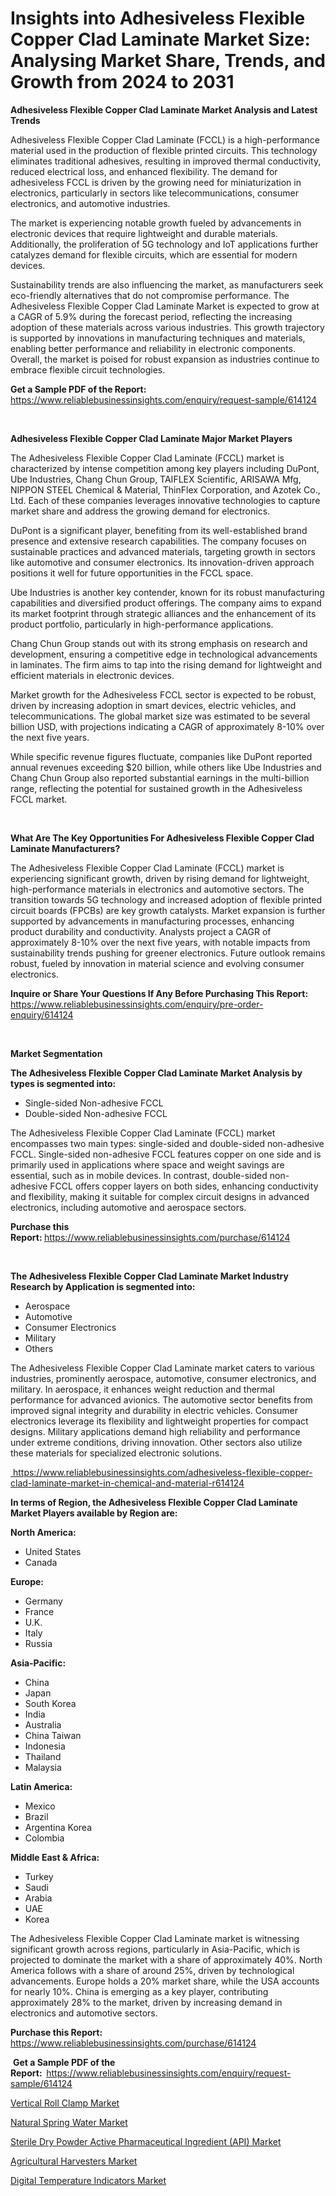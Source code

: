 <p><h1>Insights into Adhesiveless Flexible Copper Clad Laminate Market Size: Analysing Market Share, Trends, and Growth from 2024 to 2031</h1></p><p><strong>Adhesiveless Flexible Copper Clad Laminate Market Analysis and Latest Trends</strong></p>
<p><p>Adhesiveless Flexible Copper Clad Laminate (FCCL) is a high-performance material used in the production of flexible printed circuits. This technology eliminates traditional adhesives, resulting in improved thermal conductivity, reduced electrical loss, and enhanced flexibility. The demand for adhesiveless FCCL is driven by the growing need for miniaturization in electronics, particularly in sectors like telecommunications, consumer electronics, and automotive industries. </p><p>The market is experiencing notable growth fueled by advancements in electronic devices that require lightweight and durable materials. Additionally, the proliferation of 5G technology and IoT applications further catalyzes demand for flexible circuits, which are essential for modern devices. </p><p>Sustainability trends are also influencing the market, as manufacturers seek eco-friendly alternatives that do not compromise performance. The Adhesiveless Flexible Copper Clad Laminate Market is expected to grow at a CAGR of 5.9% during the forecast period, reflecting the increasing adoption of these materials across various industries. This growth trajectory is supported by innovations in manufacturing techniques and materials, enabling better performance and reliability in electronic components. Overall, the market is poised for robust expansion as industries continue to embrace flexible circuit technologies.</p></p>
<p><strong>Get a Sample PDF of the Report:&nbsp;</strong> <a href="https://www.reliablebusinessinsights.com/enquiry/request-sample/614124?utm_campaign=62&utm_medium=2&utm_source=Github&utm_content=ia&utm_term=18112024&utm_id=adhesiveless-flexible-copper-clad-laminate">https://www.reliablebusinessinsights.com/enquiry/request-sample/614124</a></p>
<p>&nbsp;</p>
<p><strong>Adhesiveless Flexible Copper Clad Laminate Major Market Players</strong></p>
<p><p>The Adhesiveless Flexible Copper Clad Laminate (FCCL) market is characterized by intense competition among key players including DuPont, Ube Industries, Chang Chun Group, TAIFLEX Scientific, ARISAWA Mfg, NIPPON STEEL Chemical & Material, ThinFlex Corporation, and Azotek Co., Ltd. Each of these companies leverages innovative technologies to capture market share and address the growing demand for electronics.</p><p>DuPont is a significant player, benefiting from its well-established brand presence and extensive research capabilities. The company focuses on sustainable practices and advanced materials, targeting growth in sectors like automotive and consumer electronics. Its innovation-driven approach positions it well for future opportunities in the FCCL space.</p><p>Ube Industries is another key contender, known for its robust manufacturing capabilities and diversified product offerings. The company aims to expand its market footprint through strategic alliances and the enhancement of its product portfolio, particularly in high-performance applications.</p><p>Chang Chun Group stands out with its strong emphasis on research and development, ensuring a competitive edge in technological advancements in laminates. The firm aims to tap into the rising demand for lightweight and efficient materials in electronic devices.</p><p>Market growth for the Adhesiveless FCCL sector is expected to be robust, driven by increasing adoption in smart devices, electric vehicles, and telecommunications. The global market size was estimated to be several billion USD, with projections indicating a CAGR of approximately 8-10% over the next five years.</p><p>While specific revenue figures fluctuate, companies like DuPont reported annual revenues exceeding $20 billion, while others like Ube Industries and Chang Chun Group also reported substantial earnings in the multi-billion range, reflecting the potential for sustained growth in the Adhesiveless FCCL market.</p></p>
<p>&nbsp;</p>
<p><strong>What Are The Key Opportunities For Adhesiveless Flexible Copper Clad Laminate Manufacturers?</strong></p>
<p><p>The Adhesiveless Flexible Copper Clad Laminate (FCCL) market is experiencing significant growth, driven by rising demand for lightweight, high-performance materials in electronics and automotive sectors. The transition towards 5G technology and increased adoption of flexible printed circuit boards (FPCBs) are key growth catalysts. Market expansion is further supported by advancements in manufacturing processes, enhancing product durability and conductivity. Analysts project a CAGR of approximately 8-10% over the next five years, with notable impacts from sustainability trends pushing for greener electronics. Future outlook remains robust, fueled by innovation in material science and evolving consumer electronics.</p></p>
<p><strong>Inquire or Share Your Questions If Any Before Purchasing This Report:</strong> <a href="https://www.reliablebusinessinsights.com/enquiry/pre-order-enquiry/614124?utm_campaign=62&utm_medium=2&utm_source=Github&utm_content=ia&utm_term=18112024&utm_id=adhesiveless-flexible-copper-clad-laminate">https://www.reliablebusinessinsights.com/enquiry/pre-order-enquiry/614124</a></p>
<p>&nbsp;</p>
<p><strong>Market Segmentation</strong></p>
<p><strong>The Adhesiveless Flexible Copper Clad Laminate Market Analysis by types is segmented into:</strong></p>
<p><ul><li>Single-sided Non-adhesive FCCL</li><li>Double-sided Non-adhesive FCCL</li></ul></p>
<p><p>The Adhesiveless Flexible Copper Clad Laminate (FCCL) market encompasses two main types: single-sided and double-sided non-adhesive FCCL. Single-sided non-adhesive FCCL features copper on one side and is primarily used in applications where space and weight savings are essential, such as in mobile devices. In contrast, double-sided non-adhesive FCCL offers copper layers on both sides, enhancing conductivity and flexibility, making it suitable for complex circuit designs in advanced electronics, including automotive and aerospace sectors.</p></p>
<p><strong>Purchase this Report:&nbsp;</strong><a href="https://www.reliablebusinessinsights.com/purchase/614124?utm_campaign=62&utm_medium=2&utm_source=Github&utm_content=ia&utm_term=18112024&utm_id=adhesiveless-flexible-copper-clad-laminate">https://www.reliablebusinessinsights.com/purchase/614124</a></p>
<p>&nbsp;</p>
<p><strong>The Adhesiveless Flexible Copper Clad Laminate Market Industry Research by Application is segmented into:</strong></p>
<p><ul><li>Aerospace</li><li>Automotive</li><li>Consumer Electronics</li><li>Military</li><li>Others</li></ul></p>
<p><p>The Adhesiveless Flexible Copper Clad Laminate market caters to various industries, prominently aerospace, automotive, consumer electronics, and military. In aerospace, it enhances weight reduction and thermal performance for advanced avionics. The automotive sector benefits from improved signal integrity and durability in electric vehicles. Consumer electronics leverage its flexibility and lightweight properties for compact designs. Military applications demand high reliability and performance under extreme conditions, driving innovation. Other sectors also utilize these materials for specialized electronic solutions.</p></p>
<p><a href="https://www.reliablebusinessinsights.com/adhesiveless-flexible-copper-clad-laminate-market-in-chemical-and-material-r614124?utm_campaign=62&utm_medium=2&utm_source=Github&utm_content=ia&utm_term=18112024&utm_id=adhesiveless-flexible-copper-clad-laminate">&nbsp;https://www.reliablebusinessinsights.com/adhesiveless-flexible-copper-clad-laminate-market-in-chemical-and-material-r614124</a></p>
<p><strong>In terms of Region, the Adhesiveless Flexible Copper Clad Laminate Market Players available by Region are:</strong></p>
<p>
    <p> <strong> North America: </strong>
        <ul>
            <li>United States</li>
            <li>Canada</li>
        </ul>
        </p> 
    <p> <strong> Europe: </strong>
        <ul>
            <li>Germany</li>
            <li>France</li>
            <li>U.K.</li>
            <li>Italy</li>
            <li>Russia</li>
        </ul>
        </p> 
    <p> <strong> Asia-Pacific: </strong>
        <ul>
            <li>China</li>
            <li>Japan</li>
            <li>South Korea</li>
            <li>India</li>
            <li>Australia</li>
            <li>China Taiwan</li>
            <li>Indonesia</li>
            <li>Thailand</li>
            <li>Malaysia</li>
        </ul>
        </p> 
    <p> <strong> Latin America: </strong>
        <ul>
            <li>Mexico</li>
            <li>Brazil</li>
            <li>Argentina Korea</li>
            <li>Colombia</li>
        </ul>
        </p> 
    <p> <strong> Middle East & Africa: </strong>
        <ul>
            <li>Turkey</li>
            <li>Saudi</li>
            <li>Arabia</li>
            <li>UAE</li>
            <li>Korea</li>
        </ul>
    </p>
    </p>
<p><p>The Adhesiveless Flexible Copper Clad Laminate market is witnessing significant growth across regions, particularly in Asia-Pacific, which is projected to dominate the market with a share of approximately 40%. North America follows with a share of around 25%, driven by technological advancements. Europe holds a 20% market share, while the USA accounts for nearly 10%. China is emerging as a key player, contributing approximately 28% to the market, driven by increasing demand in electronics and automotive sectors.</p></p>
<p><strong>Purchase this Report: </strong><a href="https://www.reliablebusinessinsights.com/purchase/614124?utm_campaign=62&utm_medium=2&utm_source=Github&utm_content=ia&utm_term=18112024&utm_id=adhesiveless-flexible-copper-clad-laminate">https://www.reliablebusinessinsights.com/purchase/614124</a></p>
<p>&nbsp;<strong>Get a Sample PDF of the Report:&nbsp;&nbsp;</strong><a href="https://www.reliablebusinessinsights.com/enquiry/request-sample/614124?utm_campaign=62&utm_medium=2&utm_source=Github&utm_content=ia&utm_term=18112024&utm_id=adhesiveless-flexible-copper-clad-laminate">https://www.reliablebusinessinsights.com/enquiry/request-sample/614124</a></p>
<p><strong></strong></p>
<p><p><a href="https://github.com/SanjidaMahmud54/Market-Research-Report-List-1/blob/main/vertical-roll-clamp-market.md?utm_campaign=62&utm_medium=2&utm_source=Github&utm_content=ia&utm_term=18112024&utm_id=adhesiveless-flexible-copper-clad-laminate">Vertical Roll Clamp Market</a></p><p><a href="https://issuu.com/reportprime-2/docs/natural-spring-water-market-size-20_8ffb2aa46c7a79?utm_campaign=62&utm_medium=2&utm_source=Github&utm_content=ia&utm_term=18112024&utm_id=adhesiveless-flexible-copper-clad-laminate">Natural Spring Water Market</a></p><p><a href="https://github.com/WashimHussain441/Market-Research-Report-List-1/blob/main/sterile-dry-powder-active-pharmaceutical-ingredient-api-market.md?utm_campaign=62&utm_medium=2&utm_source=Github&utm_content=ia&utm_term=18112024&utm_id=adhesiveless-flexible-copper-clad-laminate">Sterile Dry Powder Active Pharmaceutical Ingredient (API) Market</a></p><p><a href="https://www.linkedin.com/pulse/agricultural-harvesters-market-research-report-2024--uplue?utm_campaign=62&utm_medium=2&utm_source=Github&utm_content=ia&utm_term=18112024&utm_id=adhesiveless-flexible-copper-clad-laminate">Agricultural Harvesters Market</a></p><p><a href="https://www.linkedin.com/pulse/consumer-behavior-shifts-digital-temperature-indicators-market-pjure?utm_campaign=62&utm_medium=2&utm_source=Github&utm_content=ia&utm_term=18112024&utm_id=adhesiveless-flexible-copper-clad-laminate">Digital Temperature Indicators Market</a></p></p>